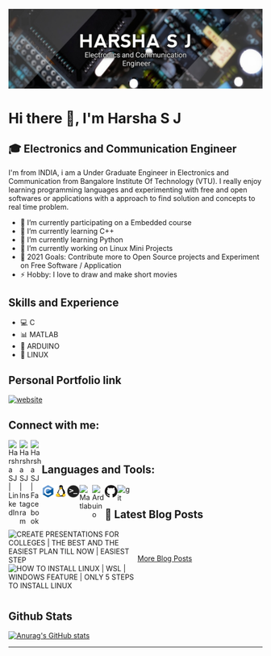 ![Banner](https://github.com/Harsha131098/Harsha131098/blob/main/Harsha%20SJ%20Github%20Banner.jpg)

# Hi there 👋, I'm Harsha S J

## 🎓 Electronics and Communication Engineer

I'm from INDIA, i am a Under Graduate Engineer in Electronics and Communication from Bangalore Institute Of Technology (VTU). I really enjoy learning programming languages and experimenting with free and open softwares or applications  with a approach to find solution and concepts to real time problem.

- 🌱 I’m currently participating on a Embedded course
- 🌱 I’m currently learning C++ 
- 🌱 I’m currently learning Python
- 🔭 I’m currently working on Linux Mini Projects 
- 🥅 2021 Goals: Contribute more to Open Source projects and Experiment on Free Software / Application
- ⚡ Hobby: I love to draw and make short movies

## Skills and Experience 

- 💻 C
- 📊 MATLAB
- 🌄 ARDUINO 
- 📀 LINUX

## Personal Portfolio link

[<img src='https://cdn.jsdelivr.net/npm/simple-icons@3.0.1/icons/icloud.svg' alt='website' height='40'>](https://sites.google.com/view/harshasj/home?authuser=0)  

## Connect with me:

[<img align="left" alt="Harsha SJ | LinkedIn" width="22px" src="https://cdn.jsdelivr.net/npm/simple-icons@v3/icons/linkedin.svg" />][linkedin]
[<img align="left" alt="Harsha SJ | Instagram" width="22px" src="https://cdn.jsdelivr.net/npm/simple-icons@v3/icons/instagram.svg" />][instagram]
[<img align="left" alt="Harsha SJ | Facebook" width="22px" src="https://cdn.jsdelivr.net/npm/simple-icons@v3/icons/facebook.svg" />][facebook]

<br />

## Languages and Tools:

<img align="left" alt="C" width="25" src="https://raw.githubusercontent.com/devicons/devicon/master/icons/c/c-original.svg" />
<img align="left" alt="Linux" width="25" src="https://raw.githubusercontent.com/devicons/devicon/master/icons/linux/linux-original.svg" />
<img align="left" alt="Terminal" width="25" src="https://raw.githubusercontent.com/github/explore/80688e429a7d4ef2fca1e82350fe8e3517d3494d/topics/terminal/terminal.png" />
<img align="left" alt="Matlab" width="25" src="[[https://raw.githubusercontent.com/simple-icons/simple-icons/master/icons/mathworks.svg](https://user-images.githubusercontent.com/10817626/67014544-482be200-f0f5-11e9-8e74-3dd575c8ad83.png)](https://user-images.githubusercontent.com/10817626/67014544-482be200-f0f5-11e9-8e74-3dd575c8ad83.png)" />
<img align="left" alt="Arduino" width="25" src="https://cdn.worldvectorlogo.com/logos/arduino-1.svg" />
<img align="left" alt="GitHub" width="25" src="https://raw.githubusercontent.com/github/explore/78df643247d429f6cc873026c0622819ad797942/topics/github/github.png" />
<img align="left" alt="git" width="25" src="https://www.vectorlogo.zone/logos/git-scm/git-scm-icon.svg" />

<br />

## 📕 Latest Blog Posts

<!-- BLOG-POST-LIST:START -->
[<img align="left" alt="CREATE PRESENTATIONS FOR COLLEGES | THE BEST AND THE EASIEST PLAN TILL NOW | EASIEST STEP" width="256" src="https://1.bp.blogspot.com/-v7ha2uS23zk/YGvVuG_jaMI/AAAAAAAAaKQ/vcQyRAuoD0U-hozV42XHzvkNEJlQ4AYCgCLcBGAsYHQ/s320/PPT%2B%2BPresentation.jpg" />][blogpost1]

[<img align="left" alt="HOW TO INSTALL LINUX | WSL | WINDOWS FEATURE | ONLY 5 STEPS TO INSTALL LINUX" width="256" src="https://1.bp.blogspot.com/-oHnkVEC1EWY/YGvTztzMPbI/AAAAAAAAaKI/b9wObFmYD10TjVQvDouctueASWEDZeTIgCLcBGAsYHQ/s320/Linux%2Bfor%2BWindows.jpg" />][blogpost2]
<!-- BLOG-POST-LIST:END -->

<br />
<br />

[More Blog Posts]

<br />
<br />
<br />

## Github Stats

[![Anurag's GitHub stats](https://github-readme-stats.vercel.app/api?username=Harsha131098)](https://github.com/anuraghazra/github-readme-stats)

---
[website]: https://sites.google.com/view/harshasj/home?authuser=0
[instagram]: https://www.instagram.com/harshasj_/
[linkedin]: https://www.linkedin.com/in/harshasj/
[facebook]: https://www.google.com/url?q=https%3A%2F%2Fwww.facebook.com%2Fnagharsha.sj&sa=D
[More Blog Posts]: https://talentedstudentcommunity.blogspot.com/
[blogpost1]: https://talentedstudentcommunity.blogspot.com/2020/12/how-to-create-presentations-for-colleges.html
[blogpost2]: https://talentedstudentcommunity.blogspot.com/2021/04/how-to-install-linux-wsl-windows.html
